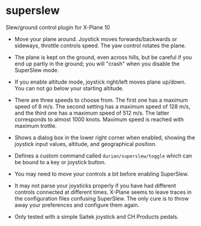 # superslew
Slew/ground control plugin for X-Plane 10

- Move your plane around. Joystick moves forwards/backwards or sideways, throttle
controls speed. The yaw control rotates the plane.

- The plane is kept on the ground, even across hills, but be careful
  if you end up partly in the ground; you will "crash" when you disable
  the SuperSlew mode.

- If you enable altitude mode, joystick right/left moves plane
up/down. You can not go below your starting altitude.

- There are three speeds to choose from. The first one has a maximum
  speed of 8 m/s. The second setting has a maximum speed of 128 m/s,
  and the third one has a maximum speed of 512 m/s. The latter
  corresponds to almost 1000 knots. Maximum speed is reached with
  maximum trottle.

- Shows a dialog box in the lower right corner when enabled, showing
the joystick input values, altitude, and geographical position.

- Defines a custom command called `durian/superslew/toggle` which can be
  bound to a key or joystick button.

- You may need to move your controls a bit before enabling SuperSlew.

- It may not parse your joysticks properly if you have had different
  controls connected at different times. X-Plane seems to leave traces
  in the configuration files confusing SuperSlew. The only cure is to
  throw away your preferences and configure them again.

- Only tested with a simple Saitek joystick and CH Products pedals.
